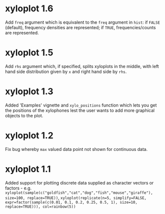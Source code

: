 # xyloplot 1.6

Add `freq` argument which is equivalent to the `freq` argument in `hist`: if `FALSE` (default), frequency densities are represented; if `TRUE`, frequencies/counts are represented.

# xyloplot 1.5

Add `rhs` argument which, if specified, splits xyloplots in the middle, with left hand side distribution given by `x` and right hand side by `rhs`.

# xyloplot 1.3

Added 'Examples' vignette and `xylo_positions` function which lets you get the positions of the xylophones lest the user wants to add more graphical objects to the plot.

# xyloplot 1.2

Fix bug whereby `max` valued data point not shown for continuous data.

# xyloplot 1.1

Added support for plotting discrete data supplied as character vectors or factors - e.g. `xyloplot(sample(c("goldfish","cat","dog","fish","mouse","giraffe"), size=100, replace=TRUE))`, `xyloplot(replicate(n=5, simplify=FALSE, expr=factor(sample(c(0.01, 0.1, 0.2, 0.25, 0.5, 1), size=10, replace=TRUE))), col=rainbow(5))`

